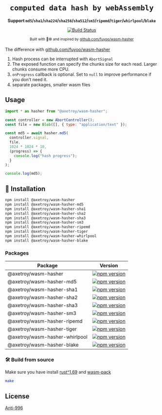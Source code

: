 <div align="center">

  <h1><code>computed data hash by webAssembly</code></h1>

<strong>Support `md5`/`sha1`/`sha224`/`sha256`/`sha512`/`sm3`/`ripemd`/`tiger`/`whirlpool`/`blake`</strong>

  <p>
    <a href="https://github.com/axetroy/wasm-hasher/actions/workflows/rust.yml"><img src="https://github.com/axetroy/wasm-hasher/actions/workflows/rust.yml/badge.svg" alt="Build Status" /></a>
  </p>

<sub>Built with 🦀🕸 and inspired by [github.com/fuyoo/wasm-hasher](https://github.com/fuyoo/wasm-hasher)

</div>

The difference with [github.com/fuyoo/wasm-hasher](https://github.com/fuyoo/wasm-hasher)

1. Hash process can be interrupted with `AbortSignal`
2. The exposed function can specify the chunks size for each read. Larger chunks consume more CPU.
3. `onProgress` callback is optional. Set to `null` to improve performance if you don't need it.
4. separate packages, smaller wasm files

## Usage

```js
import * as hasher from "@axetroy/wasm-hasher";

const controller = new AbortController();
const file = new Blob([], { type: "application/text" });

const md5 = await hasher.md5(
  controller.signal,
  file,
  1024 * 1024 * 10,
  (progress) => {
    console.log("hash progress");
  }
);

console.log(md5);
```

## 🚴 Installation

```bash
npm install @axetroy/wasm-hasher
npm install @axetroy/wasm-hasher-md5
npm install @axetroy/wasm-hasher-sha1
npm install @axetroy/wasm-hasher-sha2
npm install @axetroy/wasm-hasher-sha3
npm install @axetroy/wasm-hasher-sm3
npm install @axetroy/wasm-hasher-ripemd
npm install @axetroy/wasm-hasher-tiger
npm install @axetroy/wasm-hasher-whirlpool
npm install @axetroy/wasm-hasher-blake
```

### Packages

| Package                        | Version                                                                                                                                    |
| ------------------------------ | ------------------------------------------------------------------------------------------------------------------------------------------ |
| @axetroy/wasm-hasher           | [![npm version](https://badge.fury.io/js/@axetroy%2Fwasm-hasher.svg)](https://badge.fury.io/js/@axetroy%2Fwasm-hasher)                     |
| @axetroy/wasm-hasher-md5       | [![npm version](https://badge.fury.io/js/@axetroy%2Fwasm-hasher-md5.svg)](https://badge.fury.io/js/@axetroy%2Fwasm-hasher-md5)             |
| @axetroy/wasm-hasher-sha1      | [![npm version](https://badge.fury.io/js/@axetroy%2Fwasm-hasher-sha1.svg)](https://badge.fury.io/js/@axetroy%2Fwasm-hasher-sha1)           |
| @axetroy/wasm-hasher-sha2      | [![npm version](https://badge.fury.io/js/@axetroy%2Fwasm-hasher-sha2.svg)](https://badge.fury.io/js/@axetroy%2Fwasm-hasher-sha2)           |
| @axetroy/wasm-hasher-sha3      | [![npm version](https://badge.fury.io/js/@axetroy%2Fwasm-hasher-sha3.svg)](https://badge.fury.io/js/@axetroy%2Fwasm-hasher-sha3)           |
| @axetroy/wasm-hasher-sm3       | [![npm version](https://badge.fury.io/js/@axetroy%2Fwasm-hasher-sm3.svg)](https://badge.fury.io/js/@axetroy%2Fwasm-hasher-sm3)             |
| @axetroy/wasm-hasher-ripemd    | [![npm version](https://badge.fury.io/js/@axetroy%2Fwasm-hasher-ripemd.svg)](https://badge.fury.io/js/@axetroy%2Fwasm-hasher-ripemd)       |
| @axetroy/wasm-hasher-tiger     | [![npm version](https://badge.fury.io/js/@axetroy%2Fwasm-hasher-tiger.svg)](https://badge.fury.io/js/@axetroy%2Fwasm-hasher-tiger)         |
| @axetroy/wasm-hasher-whirlpool | [![npm version](https://badge.fury.io/js/@axetroy%2Fwasm-hasher-whirlpool.svg)](https://badge.fury.io/js/@axetroy%2Fwasm-hasher-whirlpool) |
| @axetroy/wasm-hasher-blake     | [![npm version](https://badge.fury.io/js/@axetroy%2Fwasm-hasher-blake.svg)](https://badge.fury.io/js/@axetroy%2Fwasm-hasher-blake)         |

### 🛠️ Build from source

Make sure you have install [rust^1.69](https://www.rust-lang.org/) and [wasm-pack](https://rustwasm.github.io/wasm-pack/installer/)

```bash
make
```

## License

[Anti-996](License)
